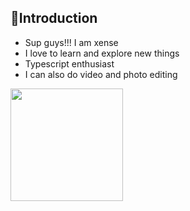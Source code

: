 ## 🎯Introduction 

- Sup guys!!! I am xense 
- I love to learn and explore new things
- Typescript enthusiast 
- I can also do video and photo editing

<img height="180em" src="https://github-readme-stats.vercel.app/api?username=thexense&show_icons=true&hide_border=true&&count_private=true&include_all_commits=true" />
